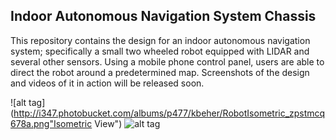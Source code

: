 ## Indoor Autonomous Navigation System Chassis

This repository contains the design for an indoor autonomous navigation system; specifically a small two wheeled robot equipped with LIDAR and several other sensors. Using a mobile phone control panel, users are able to direct the robot around a predetermined map. Screenshots of the design and videos of it in action will be released soon.

![alt tag](http://i347.photobucket.com/albums/p477/kbeher/RobotIsometric_zpstmcq678a.png"Isometric View")
![alt tag](http://i347.photobucket.com/albums/p477/kbeher/Robot%20Side_zpsgrxyr80d.png "Side View")
